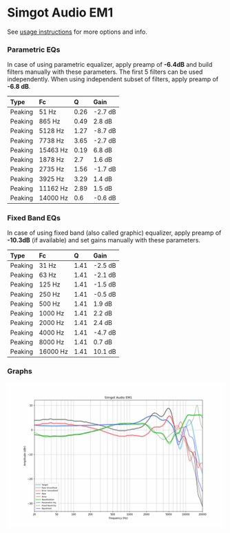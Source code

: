 # Simgot Audio EM1
See [usage instructions](https://github.com/jaakkopasanen/AutoEq#usage) for more options and info.

### Parametric EQs
In case of using parametric equalizer, apply preamp of **-6.4dB** and build filters manually
with these parameters. The first 5 filters can be used independently.
When using independent subset of filters, apply preamp of **-6.8 dB**.

| Type    | Fc       |    Q | Gain    |
|:--------|:---------|:-----|:--------|
| Peaking | 51 Hz    | 0.26 | -2.7 dB |
| Peaking | 865 Hz   | 0.49 | 2.8 dB  |
| Peaking | 5128 Hz  | 1.27 | -8.7 dB |
| Peaking | 7738 Hz  | 3.65 | -2.7 dB |
| Peaking | 15463 Hz | 0.19 | 6.8 dB  |
| Peaking | 1878 Hz  | 2.7  | 1.6 dB  |
| Peaking | 2735 Hz  | 1.56 | -1.7 dB |
| Peaking | 3925 Hz  | 3.29 | 1.4 dB  |
| Peaking | 11162 Hz | 2.89 | 1.5 dB  |
| Peaking | 14000 Hz | 0.6  | -0.6 dB |

### Fixed Band EQs
In case of using fixed band (also called graphic) equalizer, apply preamp of **-10.3dB**
(if available) and set gains manually with these parameters.

| Type    | Fc       |    Q | Gain    |
|:--------|:---------|:-----|:--------|
| Peaking | 31 Hz    | 1.41 | -2.5 dB |
| Peaking | 63 Hz    | 1.41 | -2.1 dB |
| Peaking | 125 Hz   | 1.41 | -1.5 dB |
| Peaking | 250 Hz   | 1.41 | -0.5 dB |
| Peaking | 500 Hz   | 1.41 | 1.9 dB  |
| Peaking | 1000 Hz  | 1.41 | 2.2 dB  |
| Peaking | 2000 Hz  | 1.41 | 2.4 dB  |
| Peaking | 4000 Hz  | 1.41 | -4.7 dB |
| Peaking | 8000 Hz  | 1.41 | 0.7 dB  |
| Peaking | 16000 Hz | 1.41 | 10.1 dB |

### Graphs
![](./Simgot%20Audio%20EM1.png)